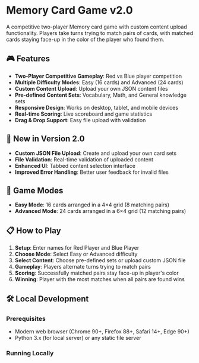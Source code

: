 # Memory Card Game v2.0

A competitive two-player Memory card game with custom content upload functionality. Players take turns trying to match pairs of cards, with matched cards staying face-up in the color of the player who found them.

## 🎮 Features

- **Two-Player Competitive Gameplay**: Red vs Blue player competition
- **Multiple Difficulty Modes**: Easy (16 cards) and Advanced (24 cards)
- **Custom Content Upload**: Upload your own JSON content files
- **Pre-defined Content Sets**: Vocabulary, Math, and General knowledge sets
- **Responsive Design**: Works on desktop, tablet, and mobile devices
- **Real-time Scoring**: Live scoreboard and game statistics
- **Drag & Drop Support**: Easy file upload with validation

## 🚀 New in Version 2.0

- **Custom JSON File Upload**: Create and upload your own card sets
- **File Validation**: Real-time validation of uploaded content
- **Enhanced UI**: Tabbed content selection interface
- **Improved Error Handling**: Better user feedback for invalid files

## 🎲 Game Modes

- **Easy Mode**: 16 cards arranged in a 4×4 grid (8 matching pairs)
- **Advanced Mode**: 24 cards arranged in a 6×4 grid (12 matching pairs)

## 📋 How to Play

1. **Setup**: Enter names for Red Player and Blue Player
2. **Choose Mode**: Select Easy or Advanced difficulty
3. **Select Content**: Choose pre-defined sets or upload custom JSON file
4. **Gameplay**: Players alternate turns trying to match pairs
5. **Scoring**: Successfully matched pairs stay face-up in player's color
6. **Winning**: Player with the most matches when all pairs are found wins

## 🛠 Local Development

### Prerequisites
- Modern web browser (Chrome 90+, Firefox 88+, Safari 14+, Edge 90+)
- Python 3.x (for local server) or any static file server

### Running Locally
